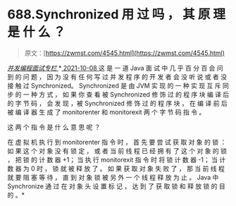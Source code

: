 <!--yml
category: 未分类
date: 0001-01-01 00:00:00
-->

# 688.Synchronized 用 过 吗 ， 其 原 理 是 什 么 ？

> 原文：[https://zwmst.com/4545.html](https://zwmst.com/4545.html)

   [ *并发编程面试专栏* ](https://zwmst.com/%e5%b9%b6%e5%8f%91%e7%bc%96%e7%a8%8b%e9%9d%a2%e8%af%95%e4%b8%93%e6%a0%8f)*[ <time datetime="2021-10-09T00:07:04+08:00"> 2021-10-08 </time> ](https://zwmst.com/4545.html)  这 是 一 道 Java 面 试 中 几 乎 百 分 百 会 问 到 的 问 题 ， 因 为 没 有 任 何 写 过 并 发 程 序 的 开 发 者 会 没 听 说 或 者 没 接 触 过 Synchronized。
Synchronized 是 由 JVM 实 现 的 一 种 实 现 互 斥 同 步 的 一 种 方 式 ， 如 果 你 查 看 被 Synchronized 修 饰 过 的 程 序 块 编 译 后 的 字 节 码 ， 会 发 现 ，被 Synchronized 修 饰 过 的 程 序 块 ， 在 编 译 前 后 被 编 译 器 生 成 了 monitorenter 和 monitorexit 两 个 字 节 码 指 令 。

这 两 个 指 令 是 什 么 意 思 呢 ？

在 虚 拟 机 执 行 到 monitorenter 指 令 时 ， 首 先 要 尝 试 获 取 对 象 的 锁 ：
如 果 这 个 对 象 没 有 锁 定 ， 或 者 当 前 线 程 已 经 拥 有 了 这 个 对 象 的 锁 ， 把 锁 的 计 数 器 +1； 当 执 行 monitorexit 指 令 时 将 锁 计 数 器 -1； 当 计 数 器 为 0 时 ， 锁 就 被 释 放 了 。
如 果 获 取 对 象 失 败 了 ， 那 当 前 线 程 就 要 阻 塞 等 待 ， 直 到 对 象 锁 被 另 外 一 个 线 程 释 放 为 止 。
Java 中 Synchronize 通 过 在 对 象 头 设 置 标 记 ， 达 到 了 获 取 锁 和 释 放 锁 的 目 的 。*